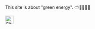 This site is about "green energy". ⛅🌲🌼🌳🌞

<img alt="GitHub commit activity" src="https://img.shields.io/github/commit-activity/y/tamga05/Solar_energy?style=flat-square" height="27">
